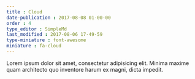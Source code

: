 ```yaml
---
title : Cloud
date-publication : 2017-08-08 01-00-00
order : 4
type_editor : SimpleMd
last_modified : 2017-08-06 17-49-59
type-miniature : font-awesome
miniature : fa-cloud
---
```

Lorem ipsum dolor sit amet, consectetur adipisicing elit. Minima maxime quam architecto quo inventore harum ex magni, dicta impedit.